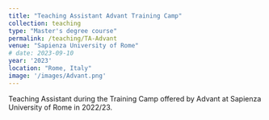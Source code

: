 ```yaml
---
title: "Teaching Assistant Advant Training Camp"
collection: teaching
type: "Master's degree course"
permalink: /teaching/TA-Advant
venue: "Sapienza University of Rome"
# date: 2023-09-10
year: '2023'
location: "Rome, Italy"
image: '/images/Advant.png'
---
```


Teaching Assistant during the Training Camp offered by Advant at Sapienza University of Rome in 2022/23.